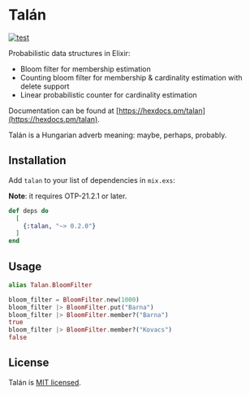 # Talán

[![test](https://github.com/preciz/talan/actions/workflows/test.yml/badge.svg)](https://github.com/preciz/talan/actions/workflows/test.yml)

Probabilistic data structures in Elixir:
  * Bloom filter for membership estimation
  * Counting bloom filter for membership & cardinality estimation with delete support
  * Linear probabilistic counter for cardinality estimation

Documentation can be found at [https://hexdocs.pm/talan](https://hexdocs.pm/talan).

Talán is a Hungarian adverb meaning: maybe, perhaps, probably.

## Installation

Add `talan` to your list of dependencies in `mix.exs`:

**Note**: it requires OTP-21.2.1 or later.

```elixir
def deps do
  [
    {:talan, "~> 0.2.0"}
  ]
end
```

## Usage

```elixir
alias Talan.BloomFilter

bloom_filter = BloomFilter.new(1000)
bloom_filter |> BloomFilter.put("Barna")
bloom_filter |> BloomFilter.member?("Barna")
true
bloom_filter |> BloomFilter.member?("Kovacs")
false
```

## License

Talán is [MIT licensed](LICENSE).
